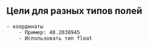 ## Цели для разных типов полей
    - координаты 
        - Пример: 48.2038945
        - Использовать тип float